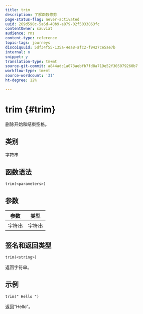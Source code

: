 ```yaml
---
title: trim
description: 了解函数修剪
page-status-flag: never-activated
uuid: 269d590c-5a6d-40b9-a879-02f5033863fc
contentOwner: sauviat
audience: rns
content-type: reference
topic-tags: journeys
discoiquuid: 5df34f55-135a-4ea8-afc2-f9427ce5ae7b
internal: n
snippet: y
translation-type: tm+mt
source-git-commit: a844adc1a073aebfb7fd8a719e52f305079260b7
workflow-type: tm+mt
source-wordcount: '31'
ht-degree: 12%

---
```



# trim {#trim}

删除开始和结束空格。

## 类别

字符串

## 函数语法

`trim(<parameters>)`

## 参数

| 参数 | 类型 |
|-----------|------------------|
| 字符串 | 字符串 |

## 签名和返回类型

`trim(<string>)`

返回字符串。

## 示例

`trim(" Hello ")`

返回“Hello”。
